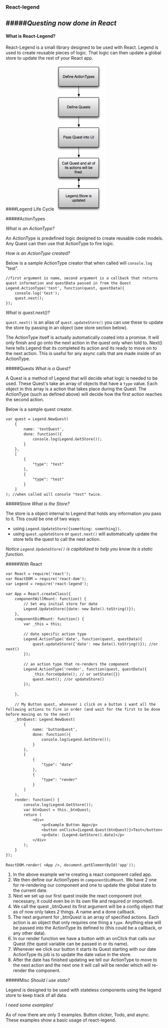 ### React-legend
#####*Questing now done in React*
---

#### What is React-Legend?
React-Legend is a small library designed to be used with React. Legend is used to create reusable pieces of logic. That logic can then update a global store to update the rest of your React app.

####Legend Life Cycle
![alt text](https://raw.githubusercontent.com/katerman/react-legend/master/images/lifecycle.png "React-Legend lifecycle image")

#####ActionTypes

*What is an ActionType?*

An ActionType is predefined logic designed to create reusable code models. Any Quest can then use that ActionType to fire logic.

*How is an ActionType created?*

Below is a sample ActionType creator that when called will `console.log` "test".

```
//first argument is name, second argument is a callback that returns quest information and questData passed in from the Quest
Legend.ActionType('test', function(quest, questData){
	console.log('test');
	quest.next();
});
```

*What is quest.next()?*

`quest.next()` is an alias of `quest.updateStore()` you can use these to update the store by passing in an object (see store section below).

The ActionType itself is actually automatically coated into a promise. It will only finish and go onto the next action in the quest only when told to. Next() here tells Legend that its completed its action and its ready to move on to the next action. This is useful for any async calls that are made inside of an ActionType.

#####Quests
*What is a Quest?*

A Quest is a method of Legend that will decide what logic is needed to be used. These Quest's take an array of objects that have a `type` value. Each object in this array is a action that takes place during the Quest. The ActionType (such as defined above) will decide how the first action reaches the second action.

Below is a sample quest creator.

```
var quest = Legend.NewQuest(
	{
		name: 'testQuest',
		done: function(){
			console.log(Legend.GetStore());
		}
	},
	[
		{
			"type": "test"
		},
		{
			"type": "test"
		}
	]
); //when called will console "test" twice.
```

#####Store
*What is the Store?*

The store is a object internal to Legend that holds any information you pass to it.
This could be one of two ways:
* using `Legend.UpdateStore({something: something})`.
* using `quest.updateStore` or `quest.next()` will automatically update the store tells the quest to call the next action.

*Notice `Legend.UpdateStore()` is capitalized to help you know its a static function.*

#####With React

```
var React = require('react');
var ReactDOM = require('react-dom');
var Legend = require('react-legend');

var App = React.createClass({
	componentWillMount: function() {
		// Set any initial store for date
		Legend.UpdateStore({date: new Date().toString()});
	},
	componentDidMount: function() {
		var _this = this;

		// date specific action type
		Legend.ActionType('date', function(quest, questData){
			quest.updateStore({'date': new Date().toString()}); //or next()
		});

		// an action type that re-renders the component
		Legend.ActionType('render', function(quest, questData){
			_this.forceUpdate(); // or setState({})
			quest.next(); //or updateStore()
		});

	},

	// My Button quest, whenever i click on a button i want all the following actions to fire in order (and wait for the first to be done before moving on to the next)
	_btnQuest: Legend.NewQuest(
		{
			name: 'buttonQuest',
			done: function(){
				console.log(Legend.GetStore());
			}
		},
		[
			{
				"type": "date"
			},
			{
				"type": "render"
			}
		]
	),
	render: function() {
		console.log(Legend.GetStore());
		var btnQuest = this._btnQuest;
		return (
			<div>
				<p>Example Button App</p>
				<button onClick={Legend.Quest(btnQuest)}>Test</button>
				<p>Date: {Legend.GetStore().date}</p>
			</div>
		);
	}
});

ReactDOM.render( <App />, document.getElementById('app'));
```

1. In the above example we're creating a react component called app.
2. We then define our ActionTypes in `componentDidMount`. We have 2 one for re-rendering our component and one to update the global state to the current date.
3. Next we set up our first quest inside the react component (not necessary, it could even be in its own file and required or imported).
4. We call the quest _btnQuest its first argument will be a config object that as of now only takes 2 things. A name and a done callback.
5. The next argument for _btnQuest is an array of specified actions. Each action is an object that only requires one thing a `type`. Anything else will be passed into the ActionType its defined to (this could be a callback, or any other data).
6. In our render function we have a button with an onClick that calls our Quest (the quest variable can be passed in or its name).
7. Whenever we click our button it starts its Quest starting with our date ActionType its job is to update the date value in the store.
8. After the date has finished updating we tell our ActionType to move to the next action and the next one it will call will be render which will re-render the component.


#####Misc
*Should i use state?*

Legend is designed to be used with stateless components using the legend store to keep track of all data.

*I need some examples!*

As of now there are only 3 examples. Button clicker, Todo, and async. These examples show a basic usage of react-legend.
